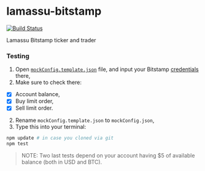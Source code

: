 lamassu-bitstamp
================

[![Build Status](https://travis-ci.org/lamassu/lamassu-bitstamp.svg)](https://travis-ci.org/lamassu/lamassu-bitstamp)

Lamassu Bitstamp ticker and trader


### Testing

1. Open [`mockConfig.template.json`](https://github.com/lamassu/lamassu-bitstamp/blob/master/test/mockConfig.template.json) file, and input your Bitstamp [credentials](https://www.bitstamp.net/account/security/api/) there,
2. Make sure to check there:
  - [x] Account balance,
  - [x] Buy limit order,
  - [x] Sell limit order.
2. Rename `mockConfig.template.json` to `mockConfig.json`,
3. Type this into your terminal:

```bash
npm update # in case you cloned via git
npm test
```

> NOTE: Two last tests depend on your account having $5 of available balance (both in USD and BTC).
